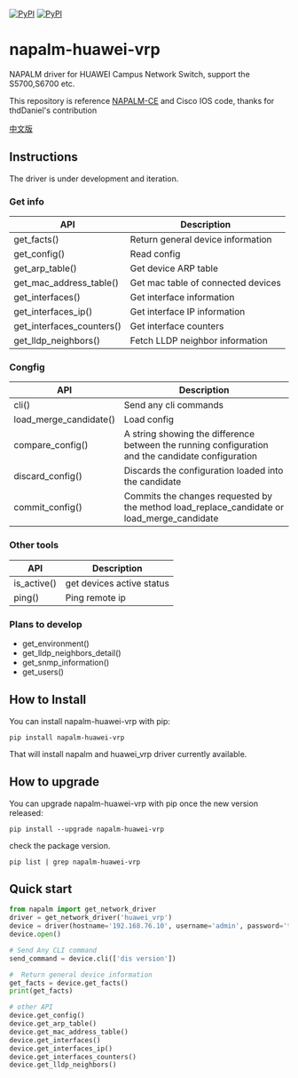 [![PyPI](https://img.shields.io/pypi/v/napalm-huawei-vrp.svg)](https://pypi.python.org/pypi/napalm-huawei-vrp)
[![PyPI](https://img.shields.io/pypi/dm/napalm-huawei-vrp.svg)](https://pypi.python.org/pypi/napalm-huawei-vrp)

# napalm-huawei-vrp 

NAPALM driver for HUAWEI Campus Network Switch, support the S5700,S6700 etc.

This repository is reference  [NAPALM-CE](https://github.com/napalm-automation-community/napalm-ce) and Cisco IOS code, thanks for thdDaniel's contribution

[中文版](README-ZH.md)

## Instructions

The driver is under development and iteration.

### Get info
| API   | Description  |
|--------|-----|
|  get_facts()                |  Return general device information |
|  get_config()               |  Read config |
|  get_arp_table()            |  Get device ARP table |
|  get_mac_address_table()    |  Get mac table of connected devices |
|  get_interfaces()           |  Get interface information |
|  get_interfaces_ip()        |  Get interface IP information  |
|  get_interfaces_counters()  |  Get interface counters  |
|  get_lldp_neighbors()       |  Fetch LLDP neighbor information |


### Congfig

| API   | Description  |
|--------|-----|
|  cli()                      |  Send any cli commands  |
|  load_merge_candidate()     |  Load config |
|  compare_config()           |  A string showing the difference between the running configuration and the candidate configuration |
|  discard_config()           |  Discards the configuration loaded into the candidate |
|  commit_config()            |  Commits the changes requested by the method load_replace_candidate or load_merge_candidate |


### Other tools
| API   | Description  |
|--------|-----|
|  is_active()                |  get devices active status  |
|  ping()                     |  Ping remote ip  |


### Plans to develop

* get_environment()
* get_lldp_neighbors_detail()
* get_snmp_information()
* get_users()


## How to Install

You can install napalm-huawei-vrp with pip:

`pip install napalm-huawei-vrp`

That will install napalm and huawei_vrp driver currently available.

## How to upgrade

You can upgrade napalm-huawei-vrp with pip once the new version released:

`pip install --upgrade napalm-huawei-vrp`

check the package version.

`pip list | grep napalm-huawei-vrp`


## Quick start

```python
from napalm import get_network_driver
driver = get_network_driver('huawei_vrp')
device = driver(hostname='192.168.76.10', username='admin', password='this_is_not_a_secure_password')
device.open()

# Send Any CLI command
send_command = device.cli(['dis version'])

#  Return general device information
get_facts = device.get_facts()
print(get_facts)

# other API
device.get_config()
device.get_arp_table()
device.get_mac_address_table()
device.get_interfaces()
device.get_interfaces_ip()
device.get_interfaces_counters()
device.get_lldp_neighbors()

```
